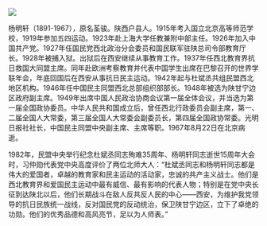 ![](https://s2.loli.net/2022/09/01/hj7gtOVquE59znH.png)

杨明轩（1891-1967），原名荃骏。陕西户县人。1915年考入国立北京高等师范学校，1919年参加五四运动。1923年赴上海大学任教兼附中部主任。1926年加入中国共产党。1927年任国民党西北政治分会委员和国民联军驻陕总司令部教育厅长。1928年被捕入狱。出狱后在西安继续从事教育工作。1937年任西北教育界抗日救国大同盟主席。同年赴欧洲考察教育并代表中国学生出席在巴黎召开的世界学联年会，年底回国后在西安从事抗日民主运动。1942年起与杜斌丞共组民盟西北地区机构。1946年任中国民主同盟西北总部组织部部长。1948年被选为陕甘宁边区政府副主席。1949年出席中国人民政治协商会议第一届全体会议，并当选为第一届全国政协委员。中华人民共和国成立后，曾任西北行政委员会副主席，第一、二届全国人大常委，第三届全国人大常委会副委员长，第四届全国政协常委。光明日报社社长，中国民主同盟中央副主席、主席等职。1967年8月22日在北京病逝。

1982年，民盟中央举行纪念杜斌丞同志殉难35周年、杨明轩同志逝世15周年大会时，习仲勋代表党中央高度评价了两位北师大人：“杜斌丞同志和杨明轩同志都是伟大的爱国者，卓越的教育家和民主运动的活动家，忠诚的共产主义战士。他们是西北教育界和爱国民主运动中最有威信、最有影响的代表人物；特别是在党中央长征到达陕北以后，他们长期战斗在敌人反共反人民的中心——西安，为维护我党领导的抗日民族统一战线，反对国民党的反动统治，保卫陕甘宁边区，立下了卓绝的功勋。他们的优秀品德和高风亮节，足以为人师表。”